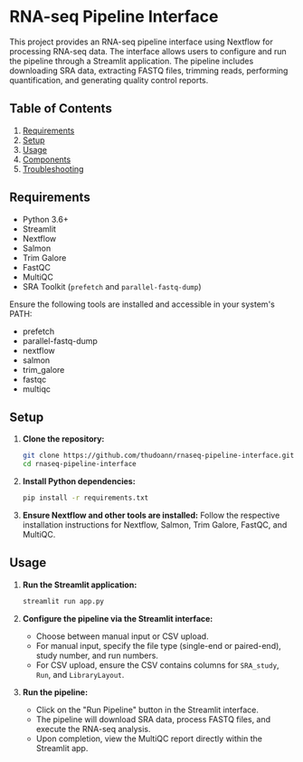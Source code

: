# RNA-seq Pipeline Interface

This project provides an RNA-seq pipeline interface using Nextflow for processing RNA-seq data. The interface allows users to configure and run the pipeline through a Streamlit application. The pipeline includes downloading SRA data, extracting FASTQ files, trimming reads, performing quantification, and generating quality control reports.

## Table of Contents
1. [Requirements](#requirements)
2. [Setup](#setup)
3. [Usage](#usage)
4. [Components](#components)
5. [Troubleshooting](#troubleshooting)

## Requirements

- Python 3.6+
- Streamlit
- Nextflow
- Salmon
- Trim Galore
- FastQC
- MultiQC
- SRA Toolkit (`prefetch` and `parallel-fastq-dump`)

Ensure the following tools are installed and accessible in your system's PATH:
- prefetch
- parallel-fastq-dump
- nextflow
- salmon
- trim_galore
- fastqc
- multiqc

## Setup

1. **Clone the repository:**
   ```sh
   git clone https://github.com/thudoann/rnaseq-pipeline-interface.git
   cd rnaseq-pipeline-interface
   ```

2. **Install Python dependencies:**
   ```sh
   pip install -r requirements.txt
   ```

3. **Ensure Nextflow and other tools are installed:**
   Follow the respective installation instructions for Nextflow, Salmon, Trim Galore, FastQC, and MultiQC.

## Usage

1. **Run the Streamlit application:**
   ```sh
   streamlit run app.py
   ```

2. **Configure the pipeline via the Streamlit interface:**
   - Choose between manual input or CSV upload.
   - For manual input, specify the file type (single-end or paired-end), study number, and run numbers.
   - For CSV upload, ensure the CSV contains columns for `SRA_study`, `Run`, and `LibraryLayout`.

3. **Run the pipeline:**
   - Click on the "Run Pipeline" button in the Streamlit interface.
   - The pipeline will download SRA data, process FASTQ files, and execute the RNA-seq analysis.
   - Upon completion, view the MultiQC report directly within the Streamlit app.

